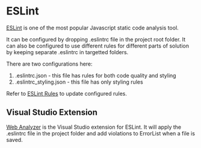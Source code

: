 # ESLint

[ESLint](http://eslint.org) is one of the most popular Javascript static code analysis tool. 

It can be configured by dropping .eslintrc file in the project root folder. It can also be configured to use different rules for different parts of solution by keeping separate .eslintrc in targetted folders.

There are two configurations here:

1. .eslintrc.json - this file has rules for both code quality and styling
2. .eslintrc_styling.json - this file has only styling rules

Refer to [ESLint Rules](http://eslint.org/docs/rules/) to update configured rules.

## Visual Studio Extension

[Web Analyzer](https://visualstudiogallery.msdn.microsoft.com/6edc26d4-47d8-4987-82ee-7c820d79be1d) is the Visual Studio extension for ESLint. It will apply the .eslintrc file in the project folder and add violations to ErrorList when a file is saved.